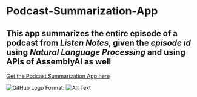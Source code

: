 # Podcast-Summarization-App
## This app summarizes the entire episode of a podcast from *Listen Notes*, given the *episode id* using *Natural Language Processing* and using APIs of AssemblyAI as well

[Get the Podcast Summarization App here](https://tvr28-podcast-summarization-app-main-fy2ugn.streamlitapp.com/)

![GitHub Logo](https://d1m75rqqgidzqn.cloudfront.net/images/logo.png) Format: ![Alt Text](url) 
